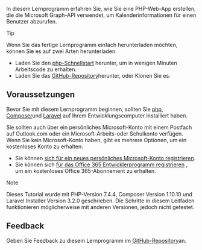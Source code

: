<!-- markdownlint-disable MD002 MD041 -->

In diesem Lernprogramm erfahren Sie, wie Sie eine PHP-Web-App erstellen, die die Microsoft Graph-API verwendet, um Kalenderinformationen für einen Benutzer abzurufen.

> [!TIP]
> Wenn Sie das fertige Lernprogramm einfach herunterladen möchten, können Sie es auf zwei Arten herunterladen.
>
> - Laden Sie den [php-Schnellstart](https://developer.microsoft.com/graph/quick-start?platform=option-php) herunter, um in wenigen Minuten Arbeitscode zu erhalten.
> - Laden Sie das [GitHub-Repository](https://github.com/microsoftgraph/msgraph-training-phpapp)herunter, oder Klonen Sie es.

## <a name="prerequisites"></a>Voraussetzungen

Bevor Sie mit diesem Lernprogramm beginnen, sollten Sie [php](http://php.net/downloads.php), [Composer](https://getcomposer.org/)und [Laravel](https://laravel.com/) auf Ihrem Entwicklungscomputer installiert haben.

Sie sollten auch über ein persönliches Microsoft-Konto mit einem Postfach auf Outlook.com oder ein Microsoft-Arbeits-oder Schulkonto verfügen. Wenn Sie kein Microsoft-Konto haben, gibt es mehrere Optionen, um ein kostenloses Konto zu erhalten:

- Sie können [sich für ein neues persönliches Microsoft-Konto registrieren](https://signup.live.com/signup?wa=wsignin1.0&rpsnv=12&ct=1454618383&rver=6.4.6456.0&wp=MBI_SSL_SHARED&wreply=https://mail.live.com/default.aspx&id=64855&cbcxt=mai&bk=1454618383&uiflavor=web&uaid=b213a65b4fdc484382b6622b3ecaa547&mkt=E-US&lc=1033&lic=1).
- Sie können sich [für das Office 365 Entwicklerprogramm registrieren](https://developer.microsoft.com/office/dev-program) , um ein kostenloses Office 365-Abonnement zu erhalten.

> [!NOTE]
> Dieses Tutorial wurde mit PHP-Version 7.4.4, Composer Version 1.10.10 und Laravel Installer Version 3.2.0 geschrieben. Die Schritte in diesem Leitfaden funktionieren möglicherweise mit anderen Versionen, jedoch nicht getestet.

## <a name="feedback"></a>Feedback

Geben Sie Feedback zu diesem Lernprogramm im [GitHub-Repository](https://github.com/microsoftgraph/msgraph-training-phpapp)an.
